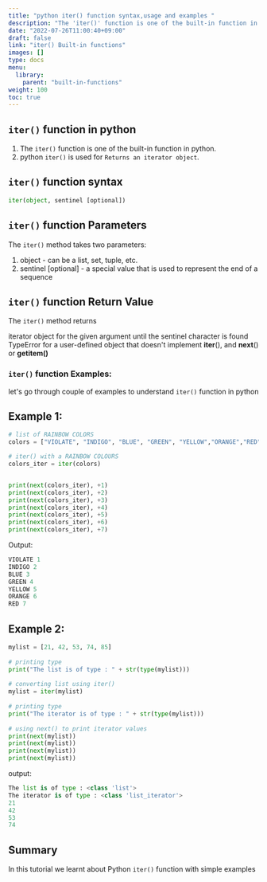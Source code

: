 ```yaml
---
title: "python iter() function syntax,usage and examples "
description: "The 'iter()' function is one of the built-in function in python"
date: "2022-07-26T11:00:40+09:00"
draft: false
link: "iter() Built-in functions"
images: []
type: docs
menu:
  library:
    parent: "built-in-functions"
weight: 100
toc: true
---
```


## `iter()` function in python

1. The `iter()` function is one of the built-in function in python.
2. python `iter()` is used for `Returns an iterator object`.

## `iter()` function syntax

```python
iter(object, sentinel [optional])
```
## `iter()` function Parameters

The `iter()` method takes two parameters:
1. object - can be a list, set, tuple, etc.
2. sentinel [optional] - a special value that is used to represent the end of a sequence

## `iter()` function Return Value

The `iter()` method returns

iterator object for the given argument until the sentinel character is found
TypeError for a user-defined object that doesn't implement __iter__(), and __next__() or __getitem()__


### `iter()` function Examples:

let's go through couple of examples to understand `iter()` function in python

## Example 1:


```python
# list of RAINBOW COLORS
colors = ["VIOLATE", "INDIGO", "BLUE", "GREEN", "YELLOW","ORANGE","RED"]

# iter() with a RAINBOW COLOURS
colors_iter = iter(colors)


print(next(colors_iter), +1)
print(next(colors_iter), +2)
print(next(colors_iter), +3)
print(next(colors_iter), +4)
print(next(colors_iter), +5)
print(next(colors_iter), +6)
print(next(colors_iter), +7)
```
Output:

```python
VIOLATE 1
INDIGO 2
BLUE 3
GREEN 4
YELLOW 5
ORANGE 6
RED 7
```

## Example 2:

```python
mylist = [21, 42, 53, 74, 85]
 
# printing type
print("The list is of type : " + str(type(mylist)))
 
# converting list using iter()
mylist = iter(mylist)
 
# printing type
print("The iterator is of type : " + str(type(mylist)))
 
# using next() to print iterator values
print(next(mylist))
print(next(mylist))
print(next(mylist))
print(next(mylist))
```
output:

```python
The list is of type : <class 'list'>
The iterator is of type : <class 'list_iterator'>
21
42
53
74
```
## Summary
In this tutorial we learnt about Python `iter()` function with simple examples